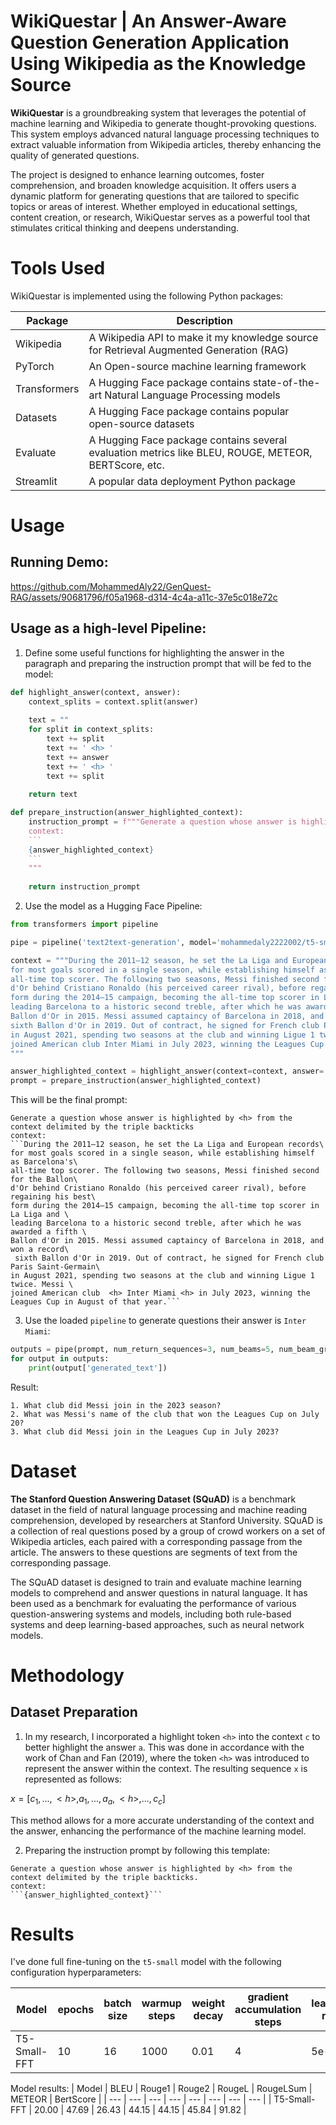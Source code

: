 # WikiQuestar | An Answer-Aware Question Generation Application Using Wikipedia as the Knowledge Source
**WikiQuestar** is a groundbreaking system that leverages the potential of machine learning and Wikipedia to generate thought-provoking questions. This system employs advanced natural language processing techniques to extract valuable information from Wikipedia articles, thereby enhancing the quality of generated questions.

The project is designed to enhance learning outcomes, foster comprehension, and broaden knowledge acquisition. It offers users a dynamic platform for generating questions that are tailored to specific topics or areas of interest. Whether employed in educational settings, content creation, or research, WikiQuestar serves as a powerful tool that stimulates critical thinking and deepens understanding.

# Tools Used
WikiQuestar is implemented using the following Python packages:

| Package | Description |
| --- | --- |
| Wikipedia | A Wikipedia API to make it my knowledge source for Retrieval Augmented Generation (RAG)  |
| PyTorch | An Open-source machine learning framework |
| Transformers | A Hugging Face package contains state-of-the-art Natural Language Processing models |
| Datasets | A Hugging Face package contains popular open-source datasets |
| Evaluate | A Hugging Face package contains several evaluation metrics like BLEU, ROUGE, METEOR, BERTScore, etc. |
| Streamlit | A popular data deployment Python package |

# Usage
## Running Demo:
https://github.com/MohammedAly22/GenQuest-RAG/assets/90681796/f05a1968-d314-4c4a-a11c-37e5c018e72c

## Usage as a high-level Pipeline:
1. Define some useful functions for highlighting the answer in the paragraph and preparing the instruction prompt that will be fed to the model: 
```Python
def highlight_answer(context, answer):
    context_splits = context.split(answer)
    
    text = ""
    for split in context_splits:
        text += split
        text += ' <h> '
        text += answer
        text += ' <h> '
        text += split
    
    return text
```
```Python
def prepare_instruction(answer_highlighted_context):
    instruction_prompt = f"""Generate a question whose answer is highlighted by <h> from the context delimited by the triple backticks.
    context:
    ```
    {answer_highlighted_context}
    ```
    """
    
    return instruction_prompt
```

2. Use the model as a Hugging Face Pipeline:
```Python
from transformers import pipeline

pipe = pipeline('text2text-generation', model='mohammedaly2222002/t5-small-squad-qg-v2')

context = """During the 2011–12 season, he set the La Liga and European records\
for most goals scored in a single season, while establishing himself as Barcelona's\
all-time top scorer. The following two seasons, Messi finished second for the Ballon\
d'Or behind Cristiano Ronaldo (his perceived career rival), before regaining his best\
form during the 2014–15 campaign, becoming the all-time top scorer in La Liga and \
leading Barcelona to a historic second treble, after which he was awarded a fifth \
Ballon d'Or in 2015. Messi assumed captaincy of Barcelona in 2018, and won a record \
sixth Ballon d'Or in 2019. Out of contract, he signed for French club Paris Saint-Germain\
in August 2021, spending two seasons at the club and winning Ligue 1 twice. Messi \
joined American club Inter Miami in July 2023, winning the Leagues Cup in August of that year.
"""

answer_highlighted_context = highlight_answer(context=context, answer='Inter Miami')
prompt = prepare_instruction(answer_highlighted_context)
```

This will be the final prompt:
```
Generate a question whose answer is highlighted by <h> from the context delimited by the triple backticks
context:
```During the 2011–12 season, he set the La Liga and European records\
for most goals scored in a single season, while establishing himself as Barcelona's\
all-time top scorer. The following two seasons, Messi finished second for the Ballon\
d'Or behind Cristiano Ronaldo (his perceived career rival), before regaining his best\
form during the 2014–15 campaign, becoming the all-time top scorer in La Liga and \
leading Barcelona to a historic second treble, after which he was awarded a fifth \
Ballon d'Or in 2015. Messi assumed captaincy of Barcelona in 2018, and won a record\
 sixth Ballon d'Or in 2019. Out of contract, he signed for French club Paris Saint-Germain\
in August 2021, spending two seasons at the club and winning Ligue 1 twice. Messi \
joined American club  <h> Inter Miami <h> in July 2023, winning the Leagues Cup in August of that year.```
```

3. Use the loaded `pipeline` to generate questions their answer is `Inter Miami`:
```Python
outputs = pipe(prompt, num_return_sequences=3, num_beams=5, num_beam_groups=5, diversity_penalty=1.0)
for output in outputs:
    print(output['generated_text'])
```

Result:
```
1. What club did Messi join in the 2023 season?
2. What was Messi's name of the club that won the Leagues Cup on July 20?
3. What club did Messi join in the Leagues Cup in July 2023?
```

# Dataset
**The Stanford Question Answering Dataset (SQuAD)** is a benchmark dataset in the field of natural language processing and machine reading comprehension, developed by researchers at Stanford University. SQuAD is a collection of real questions posed by a group of crowd workers on a set of Wikipedia articles, each paired with a corresponding passage from the article. The answers to these questions are segments of text from the corresponding passage.

The SQuAD dataset is designed to train and evaluate machine learning models to comprehend and answer questions in natural language. It has been used as a benchmark for evaluating the performance of various question-answering systems and models, including both rule-based systems and deep learning-based approaches, such as neural network models.

# Methodology
## Dataset Preparation
1. In my research, I incorporated a highlight token `<h>` into the context `c` to better highlight the answer `a`. This was done in accordance with the work of Chan and Fan (2019), where the token `<h>` was introduced to represent the answer within the context. The resulting sequence `x` is represented as follows:

$x = [ c_1, ..., \lt h\gt , a_1, ..., a_a, \lt h\gt , ..., c_c ]$

This method allows for a more accurate understanding of the context and the answer, enhancing the performance of the machine learning model.

2. Preparing the instruction prompt by following this template:
```
Generate a question whose answer is highlighted by <h> from the context delimited by the triple backticks.
context:
```{answer_highlighted_context}```
```

# Results
I've done full fine-tuning on the `t5-small` model with the following configuration hyperparameters:

| Model | epochs | batch size | warmup steps | weight decay | gradient accumulation steps | learning rate | save total limit | fp16 | 
| --- | --- | --- | --- | --- | --- | --- | --- | --- |
| T5-Small-FFT | 10 | 16 | 1000 | 0.01 | 4 | 5e-5 | 2 | True |

Model results:
| Model           | BLEU | Rouge1 | Rouge2 | RougeL | RougeLSum | METEOR | BertScore | 
| ---             | ---  | ---    | ---    | ---    | ---       | ---    | ---       |
| T5-Small-FFT | 20.00 | 47.69  | 26.43  | 44.15  | 44.15     | 45.84  | 91.82     |
